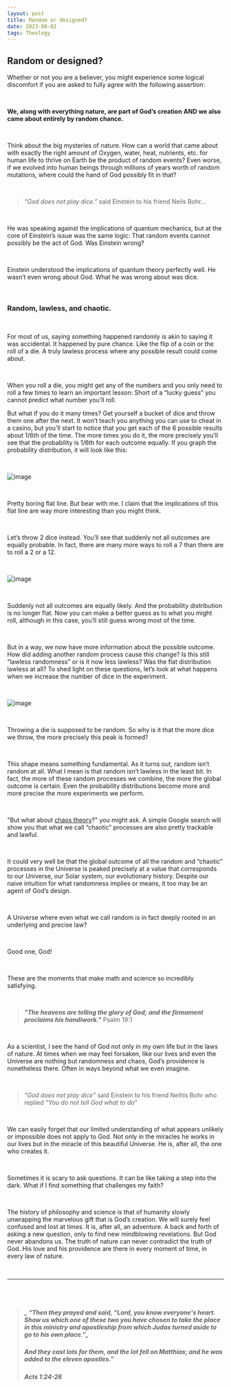 ```yaml
---
layout: post
title: Random or designed?
date: 2023-08-02 
tags: Theology
---
```

## Random or designed?


Whether or not you are a believer, you might experience some logical discomfort if you are asked to fully agree with the following assertion:

<br>

**We, along with everything nature, are part of God’s creation**
**AND we also came about entirely by random chance.**

<br>

Think about the big mysteries of nature. How can a world that came about with exactly the right amount of Oxygen, water, heat, nutrients, etc. for human life to thrive on Earth be the product of random events? Even worse, if we evolved into human beings through millions of years worth of random mutations, where could the hand of God possibly fit in that?  

<br>

> _“God does not play dice.”_
> said Einstein to his friend Neils Bohr...

<br>

He was speaking against the implications of quantum mechanics, but at the core of Einstein’s issue was the same logic: That random events cannot possibly be the act of God. Was Einstein wrong?

<br>

Einstein understood the implications of quantum theory perfectly well. He wasn’t even wrong about God. What he was wrong about was dice.  

<br>

### Random, lawless, and chaotic.

<br>

For most of us, saying something happened randomly is akin to saying it was accidental. It happened by pure chance. Like the flip of a coin or the roll of a die. A truly lawless process where any possible result could come about. 

<br>

When you roll a die, you might get any of the numbers and you only need to roll a few times to learn an important lesson: Short of a “lucky guess” you cannot predict what number you’ll roll. 

But what if you do it many times? Get yourself a bucket of dice and throw them one after the next. It won’t teach you anything you can use to cheat in a casino, but you’ll start to notice that you get each of the 6 possible results about 1/6th of the time. The more times you do it, the more precisely you’ll see that the probability is 1/6th for each outcome equally. If you graph the probability distribution, it will look like this:   

<br>

![image](https://github.com/FernandaPsihas/FernandaPsihas.github.io/blob/main/_posts/img/diceprob1.png?raw=true)

<br>


Pretty boring flat line. But bear with me. I claim that the implications of this flat line are way more interesting than you might think. 

<br>

Let’s throw 2 dice instead. You’ll see that suddenly not all outcomes are equally probable. 
In fact, there are many more ways to roll a 7 than there are to roll a 2 or a 12. 

<br>

![image](https://github.com/FernandaPsihas/FernandaPsihas.github.io/blob/main/_posts/img/dice.png?raw=true)


<br>

Suddenly not all outcomes are equally likely. And the probability distribution is no longer flat. Now you can make a better guess as to what you might roll, although in this case, you’ll still guess wrong most of the time. 

<br>

But in a way, we now have more information about the possible outcome. How did adding another random process cause this change? Is this still “lawless randomness” or is it now less lawless? Was the flat distribution lawless at all? To shed light on these questions, let’s look at what happens when we increase the number of dice in the experiment.

<br>

![image](https://github.com/FernandaPsihas/FernandaPsihas.github.io/blob/main/_posts/img/diceprob.gif?raw=true)

<br>

Throwing a die is supposed to be random. So why is it that the more dice we throw, the more precisely this peak is formed?

<br>

This shape means something fundamental. As it turns out,  random isn’t random at all. What I mean is that random isn’t lawless in the least bit. In fact, the more of these random processes we combine, the more the global outcome is certain. Even the probability distributions become more and more precise the more experiments we perform. 

<br>

"But what about [chaos theory](https://en.wikipedia.org/wiki/Chaos_theory)?" you might ask. A simple Google search will show you that what we call “chaotic” processes are also pretty trackable and lawful. 

<br>

It could very well be that the global outcome of all the random and “chaotic” processes in the Universe is peaked precisely at a value that corresponds to our Universe, our Solar system, our evolutionary history. Despite our naive intuition for what randomness implies or means, it too may be an agent of God’s design.

<br>


A Universe where even what we call random is in fact deeply rooted in an underlying and precise law? 

<br>

Good one, God!

<br>

These are the moments that make math and science so incredibly satisfying. 

<br>

> **_"The heavens are telling the glory of God;_**
> **_and the firmament proclaims his handiwork."_**
>                                     Psalm 19:1

<br>



As a scientist, I see the hand of God not only in my own life but in the laws of nature. At times when we may feel forsaken, like our lives and even the Universe are nothing but randomness and chaos, God’s providence is nonetheless there. Often in ways beyond what we even imagine.


<br>

> _“God does not play dice”_
> said Einstein to his friend Neihls Bohr who replied
> _“You do not tell God what to do”_

<br>

We can easily forget that our limited understanding of what appears unlikely or impossible does not apply to God. Not only in the miracles he works in our lives but in the miracle of this beautiful Universe. He is, after all, the one who creates it. 

<br>

Sometimes it is scary to ask questions. It can be like taking a step into the dark. What if I find something that challenges my faith? 

<br>

The history of philosophy and science is that of humanity slowly unwrapping the marvelous gift that is God’s creation. We will surely feel confused and lost at times. It is, after all, an adventure. A back and forth of asking a new question, only to find new mindblowing revelations. But God never abandons us. The truth of nature can never contradict the truth of God. His love and his providence are there in every moment of time, in every law of nature. 

<br>

____________________
<br>

<br>

> ##### _ “Then they prayed and said, “Lord, you know everyone's heart. Show us which one of these two you have chosen to take the place in this ministry and apostleship from which Judas turned aside to go to his own place.”_
> ##### _And they cast lots for them, and the lot fell on Matthias; and he was added to the eleven apostles.”_
> ##### ‭‭Acts‬ ‭1‬:‭24‬-‭26‬ ‭





















